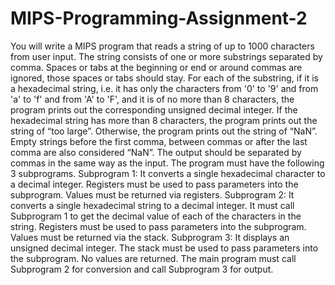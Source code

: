 # MIPS-Programming-Assignment-2

You will write a MIPS program that reads a string of up to 1000 characters from user input. The string consists of one or more substrings separated by comma. Spaces or tabs at the beginning or end or around commas are ignored, those spaces or tabs should stay. For each of the substring, if it is a hexadecimal string, i.e. it has only the characters from '0' to '9' and from 'a' to 'f' and from 'A' to 'F', and it is of no more than 8 characters, the program prints out the corresponding unsigned decimal integer. If the hexadecimal string has more than 8 characters, the program prints out the string of “too large”. Otherwise, the program prints out the string of “NaN”. Empty strings before the first comma, between commas or after the last comma are also considered “NaN”. The output should be separated by commas in the same way as the input.  The program must have the following 3 subprograms.  Subprogram 1: It converts a single hexadecimal character to a decimal integer. Registers must be used to pass parameters into the subprogram. Values must be returned via registers.  Subprogram 2: It converts a single hexadecimal string to a decimal integer. It must call Subprogram 1 to get the decimal value of each of the characters in the string. Registers must be used to pass parameters into the subprogram. Values must be returned via the stack.  Subprogram 3: It displays an unsigned decimal integer. The stack must be used to pass parameters into the subprogram. No values are returned.  The main program must call Subprogram 2 for conversion and call Subprogram 3 for output.  

